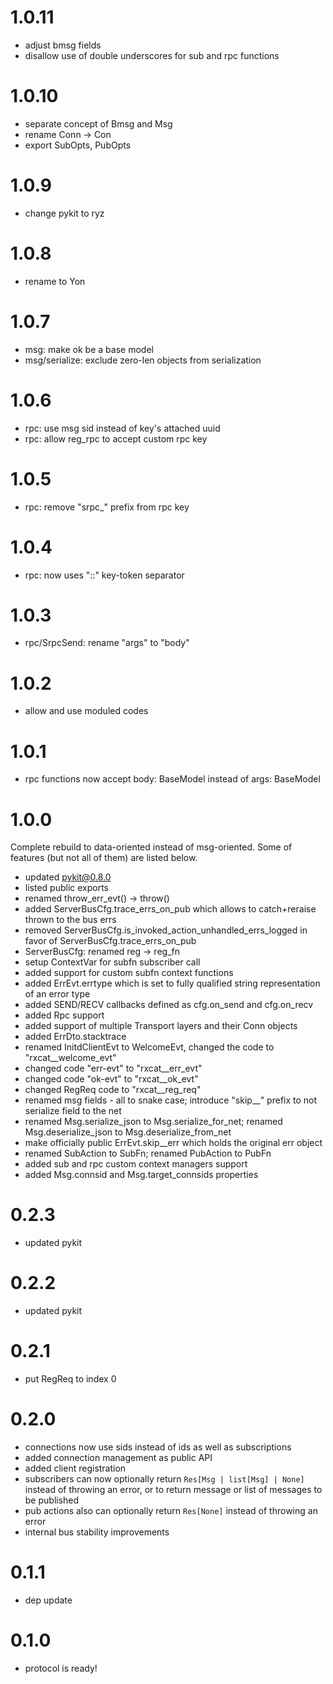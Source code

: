 # 1.0.11

- adjust bmsg fields
- disallow use of double underscores for sub and rpc functions

# 1.0.10

- separate concept of Bmsg and Msg
- rename Conn -> Con
- export SubOpts, PubOpts

# 1.0.9

- change pykit to ryz

# 1.0.8

- rename to Yon

# 1.0.7

- msg: make ok be a base model
- msg/serialize: exclude zero-len objects from serialization

# 1.0.6

- rpc: use msg sid instead of key's attached uuid
- rpc: allow reg_rpc to accept custom rpc key

# 1.0.5

- rpc: remove "srpc_" prefix from rpc key

# 1.0.4

- rpc: now uses "::" key-token separator

# 1.0.3

- rpc/SrpcSend: rename "args" to "body"

# 1.0.2

- allow and use moduled codes

# 1.0.1

- rpc functions now accept body: BaseModel instead of args: BaseModel

# 1.0.0

Complete rebuild to data-oriented instead of msg-oriented. Some of features (but not all of them) are listed below.

- updated pykit@0.8.0
- listed public exports
- renamed throw_err_evt() -> throw()
- added ServerBusCfg.trace_errs_on_pub which allows to catch+reraise thrown to the bus errs
- removed ServerBusCfg.is_invoked_action_unhandled_errs_logged in favor of ServerBusCfg.trace_errs_on_pub
- ServerBusCfg: renamed reg -> reg_fn
- setup ContextVar for subfn subscriber call
- added support for custom subfn context functions
- added ErrEvt.errtype which is set to fully qualified string representation of an error type
- added SEND/RECV callbacks defined as cfg.on_send and cfg.on_recv
- added Rpc support
- added support of multiple Transport layers and their Conn objects
- added ErrDto.stacktrace
- renamed InitdClientEvt to WelcomeEvt, changed the code to "rxcat__welcome_evt"
- changed code "err-evt" to "rxcat__err_evt"
- changed code "ok-evt" to "rxcat__ok_evt"
- changed RegReq code to "rxcat__reg_req"
- renamed msg fields - all to snake case; introduce "skip__" prefix to not serialize field to the net
- renamed Msg.serialize_json to Msg.serialize_for_net; renamed Msg.deserialize_json to Msg.deserialize_from_net
- make officially public ErrEvt.skip__err which holds the original err object
- renamed SubAction to SubFn; renamed PubAction to PubFn
- added sub and rpc custom context managers support
- added Msg.connsid and Msg.target_connsids properties

# 0.2.3

- updated pykit

# 0.2.2

- updated pykit

# 0.2.1

- put RegReq to index 0

# 0.2.0

- connections now use sids instead of ids as well as subscriptions
- added connection management as public API
- added client registration
- subscribers can now optionally return `Res[Msg | list[Msg] | None]`
  instead of throwing an error, or to return message or list of messages to
  be published
- pub actions also can optionally return `Res[None]` instead of throwing an
  error
- internal bus stability improvements

# 0.1.1

- dep update

# 0.1.0

- protocol is ready!
